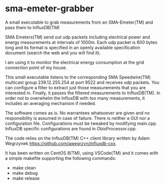 # sma-emeter-grabber
A small executable to grab measurements from an SMA-Emeter(TM) and pass them to InfluxDB(TM)

SMA Emeters(TM) send out udp packets including electrical power and energy measurements at intervals of 1000m. Each udp packet is 600 bytes long and its format is specified in an openly available specification document (search the web and you will find it).

I am using it to monitor the electrical energy consumption at the grid connection point of my house.

This small executable listens to the corresponding SMA Speedwire(TM) multicast group 239.12.255.254 at port 9522 and receives udp packets. You can configure a filter to extract just those measurements that you are interested in. Finally, it passes the filtered measurements to InfluxDB(TM). In order not to overwhelm the InfluxDB with too many measurements, it includes an averaging mechanism if needed.

The software comes as is. No warrantees whatsoever are given and no responsibility is assumed in case of failure. There is neither a GUI nor a configuration file. Configurations must be tweaked by modifying main.cpp. InfluxDB specific configurations are found in ObisProcessor.cpp.

The code relies on the InfluxDB(TM) C++ client library written by Adam Wegrzynek https://github.com/awegrzyn/influxdb-cxx.

It has been written on CentOS 8(TM), using VSCode(TM) and it comes with a simple makefile supporting the following commands:
- make clean
- make debug
- make release
